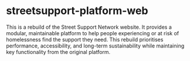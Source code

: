 # streetsupport-platform-web
This is a rebuild of the Street Support Network website.  It provides a modular, maintainable platform to help people experiencing or at risk of homelessness find the support they need.  This rebuild prioritises performance, accessibility, and long-term sustainability while maintaining key functionality from the original platform.
